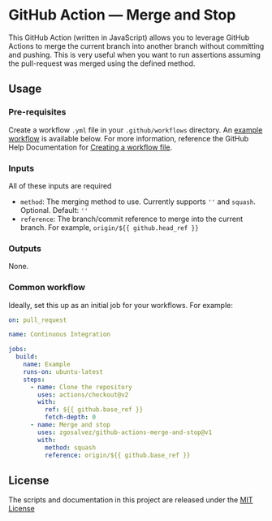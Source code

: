# GitHub Action — Merge and Stop

This GitHub Action (written in JavaScript) allows you to leverage GitHub Actions to merge the current branch into another branch without committing and pushing. This is very useful when you want to run assertions assuming the pull-request was merged using the defined method.

## Usage
### Pre-requisites
Create a workflow `.yml` file in your `.github/workflows` directory. An [example workflow](#common-workflow) is available below. For more information, reference the GitHub Help Documentation for [Creating a workflow file](https://help.github.com/en/articles/configuring-a-workflow#creating-a-workflow-file).

### Inputs
All of these inputs are required

- `method`: The merging method to use. Currently supports `''` and `squash`. Optional. Default: `''`
- `reference`: The branch/commit reference to merge into the current branch. For example, `origin/${{ github.head_ref }}`

### Outputs
None.

### Common workflow

Ideally, set this up as an initial job for your workflows. For example:
```yaml
on: pull_request

name: Continuous Integration

jobs:
  build:
    name: Example
    runs-on: ubuntu-latest
    steps:
      - name: Clone the repository
        uses: actions/checkout@v2
        with:
          ref: ${{ github.base_ref }}
          fetch-depth: 0
      - name: Merge and stop
        uses: zgosalvez/github-actions-merge-and-stop@v1
        with:
          method: squash
          reference: origin/${{ github.base_ref }}
```

## License
The scripts and documentation in this project are released under the [MIT License](LICENSE)